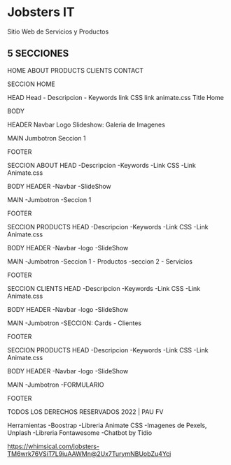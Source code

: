 # Jobsters IT
Sitio Web de Servicios y Productos

## 5 SECCIONES
HOME
ABOUT
PRODUCTS
CLIENTS
CONTACT

SECCION HOME

HEAD
Head - Descripcion - Keywords
link CSS
link animate.css
Title Home

BODY

HEADER
Navbar 
Logo
Slideshow: Galeria de Imagenes

MAIN
Jumbotron
Seccion 1

FOOTER

SECCION ABOUT
HEAD
-Descripcion
-Keywords
-Link CSS 
-Link Animate.css

BODY
HEADER
-Navbar
-SlideShow

MAIN
-Jumbotron
-Seccion 1

FOOTER

SECCION PRODUCTS
HEAD
-Descripcion
-Keywords
-Link CSS 
-Link Animate.css

BODY
HEADER
-Navbar
-logo
-SlideShow

MAIN
-Jumbotron
-Seccion 1 - Productos
-seccion 2 - Servicios

FOOTER

SECCION CLIENTS
HEAD
-Descripcion
-Keywords
-Link CSS 
-Link Animate.css

BODY
HEADER
-Navbar
-logo
-SlideShow

MAIN
-Jumbotron
-SECCION: Cards - Clientes

FOOTER

SECCION PRODUCTS
HEAD
-Descripcion
-Keywords
-Link CSS 
-Link Animate.css

BODY
HEADER
-Navbar
-logo
-SlideShow

MAIN
-Jumbotron
-FORMULARIO 

FOOTER

TODOS LOS DERECHOS RESERVADOS 2022 | PAU FV

Herramientas
-Boostrap
-Libreria Animate CSS
-Imagenes de Pexels, Unplash
-Libreria Fontawesome
-Chatbot by Tidio 

https://whimsical.com/jobsters-TM6wrk76VSiT7L9iuAAWMn@2Ux7TurymNBUobZu4Ycj


